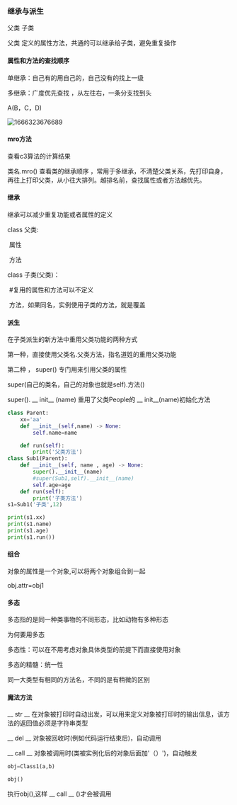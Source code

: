 ### 继承与派生

父类 子类

父类 定义的属性方法，共通的可以继承给子类，避免重复操作

#### 属性和方法的查找顺序

单继承：自己有的用自己的，自己没有的找上一级

多继承：广度优先查找 ，从左往右，一条分支找到头

A(B，C，D)

![1666323676689](C:\Users\lb\Desktop\python\预科班2\图片\1666323676689.png)

#### mro方法 

查看c3算法的计算结果

类名.mro()  查看类的继承顺序 ，常用于多继承，不清楚父类关系，先打印自身，再往上打印父类，从小往大排列。越排名前，查找属性或者方法越优先。

#### 继承

继承可以减少重复功能或者属性的定义

class 父类:

​	属性

​	方法

class 子类(父类)：

​	#复用的属性和方法可以不定义

​	方法，如果同名，实例使用子类的方法，就是覆盖

#### 派生

在子类派生的新方法中重用父类功能的两种方式

第一种，直接使用父类名.父类方法，指名道姓的重用父类功能

第二种 ，  super() 专门用来引用父类的属性

super(自己的类名，自己的对象也就是self).方法()

 super(). __ init__ (name)  重用了父类People的  __  init__(name)初始化方法

```python
class Parent:
    xx='aa'
    def __init__(self,name) -> None:
        self.name=name

    def run(self):
        print('父类方法')
class Sub1(Parent):
    def __init__(self, name , age) -> None:
        super().__init__(name)
        #super(Sub1,self).__init__(name)
        self.age=age
    def run(self):
        print('子类方法')
s1=Sub1('子类',12)

print(s1.xx)
print(s1.name)
print(s1.age)
print(s1.run())
```



#### 组合

对象的属性是一个对象,可以将两个对象组合到一起

obj.attr=obj1



#### 多态

多态指的是同一种类事物的不同形态，比如动物有多种形态

为何要用多态

多态性：可以在不用考虑对象具体类型的前提下而直接使用对象

多态的精髓：统一性

同一大类型有相同的方法名，不同的是有稍微的区别



#### 魔法方法

__ str __ 在对象被打印时自动出发，可以用来定义对象被打印时的输出信息，该方法的返回值必须是字符串类型

__ del __ 对象被回收时(例如代码运行结束后)，自动调用

__ call __ 对象被调用时(类被实例化后的对象后面加'（）')，自动触发 

```python
obj=Class1(a,b) 

obj()  
```

执行obj(),这样 __ call __ ()才会被调用